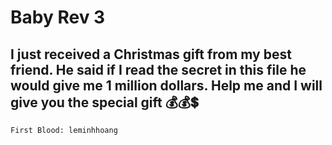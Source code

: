 # Baby Rev 3

## I just received a Christmas gift from my best friend. He said if I read the secret in this file he would give me 1 million dollars. Help me and I will give you the special gift 💰💰💲

`First Blood: leminhhoang`

